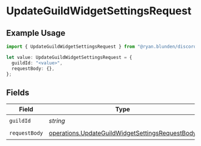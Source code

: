 # UpdateGuildWidgetSettingsRequest

## Example Usage

```typescript
import { UpdateGuildWidgetSettingsRequest } from "@ryan.blunden/discord/models/operations";

let value: UpdateGuildWidgetSettingsRequest = {
  guildId: "<value>",
  requestBody: {},
};
```

## Fields

| Field                                                                                                              | Type                                                                                                               | Required                                                                                                           | Description                                                                                                        |
| ------------------------------------------------------------------------------------------------------------------ | ------------------------------------------------------------------------------------------------------------------ | ------------------------------------------------------------------------------------------------------------------ | ------------------------------------------------------------------------------------------------------------------ |
| `guildId`                                                                                                          | *string*                                                                                                           | :heavy_check_mark:                                                                                                 | N/A                                                                                                                |
| `requestBody`                                                                                                      | [operations.UpdateGuildWidgetSettingsRequestBody](../../models/operations/updateguildwidgetsettingsrequestbody.md) | :heavy_check_mark:                                                                                                 | N/A                                                                                                                |